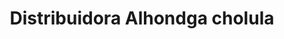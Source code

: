 ---
title: "Distribuidora Alhondga cholula"
url: /cholula-de-rivadavia/distribuidora-alhondga-cholula/
shop: cosméticos
---